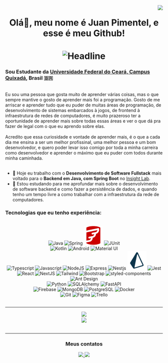 <img align="right" src="https://visitor-badge.laobi.icu/badge?page_id=Juandbpimentel.Juandbpimentel&left_color=orange&right_color=black"  />
<h1 align="center">Olá👋, meu nome é Juan Pimentel, e esse é meu Github!<h1>

<div align=center>
  <img src="https://readme-typing-svg.herokuapp.com?color=%2332C9E1&size=32&center=true&vCenter=true&width=600&height=50&lines=Software+Engineering+Student;Fullstack+Developer;At+Insight+Lab+UFC" alt="Headline"/>
</div>

### Sou Estudante da [Universidade Federal do Ceará, Campus Quixadá](https://www.quixada.ufc.br), Brasil 🇧🇷 

<br/>
Eu sou uma pessoa que gosta muito de aprender várias coisas, mas o que sempre mantive o gosto de aprender mais foi a programação. Gosto de me arriscar e aprender tudo que eu puder de muitas áreas de programação, de desenvolvimento de sistemas embarcados à jogos, de frontend à infraestrutura de redes de computadores, é muito prazeroso ter a oportunidade de aprender mais sobre todas essas áreas e ver o que dá pra fazer de legal com o que eu aprendo sobre elas. 
<br/>
<br/>
Acredito que essa curiosidade e vontade de aprender mais, é o que a cada dia me ensina a ser um melhor profissinal, uma melhor pessoa e um bom desenvolvedor, e quero poder levar isso comigo por toda a minha carreira como desenvolvedor e aprender o máximo que eu puder com todos durante minha caminhada.
<br/>
<br/>

- 🔭 Hoje eu trabalho com o <strong>Desenvolvimento de Software Fullstack</strong> mais voltado para o <strong>Backend em Java, com Spring Boot</strong> no [Insight Lab](https://www.insightlab.ufc.br/).
- 🌱 Estou estudando para me aprofundar mais sobre o desenvolvimento de software backend e como fazer a persistência de dados, e quando tenho um tempo livre a como trabalhar com a infraestrutura da rede de computadores.

### Tecnologias que eu tenho experiência:
  <br/>
<div align="center" style="display: inline_block">
  <img alt="Java" height="60px" width="60px" src="https://cdn.jsdelivr.net/gh/devicons/devicon@latest/icons/java/java-plain.svg" />
  <img alt="Spring" height="60px" width="60px" src="https://cdn.jsdelivr.net/gh/devicons/devicon@latest/icons/spring/spring-original.svg" />
  <img width="60" src="https://raw.githubusercontent.com/marwin1991/profile-technology-icons/refs/heads/main/icons/flyway.png" alt="Flyway" title="Flyway"/>
  <img width="60" src="https://raw.githubusercontent.com/marwin1991/profile-technology-icons/refs/heads/main/icons/junit.png" alt="JUnit" title="JUnit"/>
  <br/>
  <img alt="Kotlin" title="Kotlin" width="60" src="https://raw.githubusercontent.com/marwin1991/profile-technology-icons/refs/heads/main/icons/kotlin.png" />
  <img alt="Android" title="Android" width="60" src="https://raw.githubusercontent.com/marwin1991/profile-technology-icons/refs/heads/main/icons/android.png" />
  <img alt="Material UI" title="Material UI" width="60" src="https://raw.githubusercontent.com/marwin1991/profile-technology-icons/refs/heads/main/icons/material_ui.png" />
  <br/>
  <img alt="Typescript" height="60px" width="60px" src="https://cdn.jsdelivr.net/gh/devicons/devicon/icons/typescript/typescript-original.svg" />
  <img alt="Javascript" height="60px" width="60px" src="https://cdn.jsdelivr.net/gh/devicons/devicon/icons/javascript/javascript-original.svg" />
  <img alt="NodeJS" height="60px" width="60px" src="https://cdn.jsdelivr.net/gh/devicons/devicon/icons/nodejs/nodejs-original.svg" />
  <img alt="Express" height="60px" width="60px" src="https://raw.githubusercontent.com/marwin1991/profile-technology-icons/refs/heads/main/icons/express.png" />
  <img alt="Nestjs" height="60px" width="60px" src="https://cdn.jsdelivr.net/gh/devicons/devicon@latest/icons/nestjs/nestjs-original.svg" />
  <img alt="Prisma" height="60px" width="60px" src="./icons/prismaLogo.svg" />
  <img alt="Jest" height="60px" width="60px" src="https://cdn.jsdelivr.net/gh/devicons/devicon/icons/jest/jest-plain.svg" />
  <br/>
  <img alt="React" height="60px" width="60px" src="https://cdn.jsdelivr.net/gh/devicons/devicon/icons/react/react-original.svg" />
  <img alt="NextJS" height="60px" width="60px" src="https://cdn.jsdelivr.net/gh/devicons/devicon@latest/icons/nextjs/nextjs-original.svg" />
  <img alt="Tailwind" height="60px" width="60px" src="https://cdn.jsdelivr.net/gh/devicons/devicon@latest/icons/tailwindcss/tailwindcss-original.svg" />
  <img width="60" src="https://raw.githubusercontent.com/marwin1991/profile-technology-icons/refs/heads/main/icons/bootstrap.png" alt="Bootstrap" title="Bootstrap"/>
  <img width="60" src="https://raw.githubusercontent.com/marwin1991/profile-technology-icons/refs/heads/main/icons/styled-components.png" alt="styled-components" title="styled-components"/>
  <img width="60" src="https://raw.githubusercontent.com/marwin1991/profile-technology-icons/refs/heads/main/icons/ant_design.png" alt="Ant Design" title="Ant Design"/>
  <br/>
  <img width="60" src="https://raw.githubusercontent.com/marwin1991/profile-technology-icons/refs/heads/main/icons/python.png" alt="Python" title="Python"/>
  <img height="60px" width="60px" src="https://cdn.jsdelivr.net/gh/devicons/devicon@latest/icons/sqlalchemy/sqlalchemy-original-wordmark.svg" alt="SQLAlchemy" title="SQLAlchemy" />
  <img height="60px" width="60px" src="https://cdn.jsdelivr.net/gh/devicons/devicon@latest/icons/fastapi/fastapi-original.svg" alt="FastAPI" title="FastAPI"/>       
  <br/>
  <img alt="Firebase" height="60px" width="60px" src="https://cdn.jsdelivr.net/gh/devicons/devicon/icons/firebase/firebase-plain.svg" />
  <img alt="MongoDB" height="60px" width="60px" src="https://cdn.jsdelivr.net/gh/devicons/devicon/icons/mongodb/mongodb-original.svg" />
  <img alt="PostgreSQL" height="60px" width="60px" src="https://cdn.jsdelivr.net/gh/devicons/devicon/icons/postgresql/postgresql-original.svg" />
  <img alt="Docker" height="60px" width="60px" src="https://cdn.jsdelivr.net/gh/devicons/devicon@latest/icons/docker/docker-original.svg" />
  <br/>
  <img alt="Git" height="60px" width="60px" src="https://cdn.jsdelivr.net/gh/devicons/devicon/icons/git/git-original.svg" />
  <img alt="Figma" height="60px" width="60px" src="https://cdn.jsdelivr.net/gh/devicons/devicon/icons/figma/figma-original.svg" />
  <img alt="Trello" height="60px" width="60px" src="https://cdn.jsdelivr.net/gh/devicons/devicon/icons/trello/trello-plain.svg" />
  
  <br/>
</div>
<br/>

---
  
<div align="center">
  <img height="200em" src="https://github-readme-stats.vercel.app/api?username=Juandbpimentel&show_icons=true&theme=tokyonight&include_all_commits=true&count_private=true"/>
  <br/>
  <img height="250em" src="https://github-readme-stats.vercel.app/api/top-langs/?username=Juandbpimentel&layout=donut&theme=tokyonight&include_all_commits=true&count_private=true&langs_count=7&hide=HTML,CSS,Assembly,Makefile"/>
  <br/>
</div>

<br/>
  
---
<div align="center">
  <h3>Meus contatos</h3>
  <div align="center">
    <a href = "mailto:juandbpimentel@gmail.com">
      <img src="https://img.shields.io/badge/-Gmail-%23333?style=for-the-badge&logo=gmail&logoColor=white" target="_blank">
    </a>
    <a href="https://www.linkedin.com/in/juan-pimentel-3b6a67221" target="_blank">
      <img src="https://img.shields.io/badge/-LinkedIn-%230077B5?style=for-the-badge&logo=linkedin&logoColor=white" target="_blank">
    </a>
  </div>
</div>
